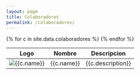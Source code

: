```yaml
---
layout: page
title: Colaboradores
permalink: /colaboradores/
---
```


<table class="table">
  <thead>
    <tr>
      <th>Logo</th>
      <th>Nombre</th>
      <th>Descripcion</th>
    </tr>
  </thead>
  <tbody>
    {% for c in site.data.colaboradores %}
    <tr>
      <td><img src="{{c.image}}" alt="{{c.name}}" class="img-responsive"></td>
      <td>{{c.name}}</td>
      <td>{{c.description}}</td>
    </tr>
    {% endfor %}
  </tbody>
</table>